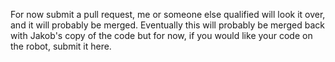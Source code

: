 For now submit a pull request, me or someone else qualified will look it over, and it will probably be merged. 
Eventually this will probably be merged back with Jakob's copy of the code but for now, if you would like your code on the robot, submit
it here.
